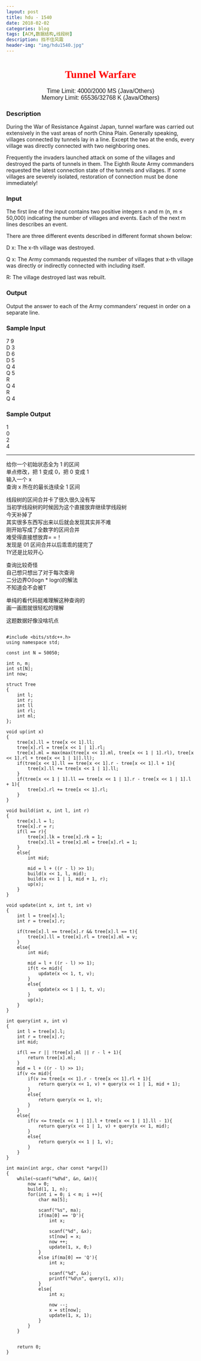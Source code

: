 ```yaml
---
layout: post
title: hdu - 1540
date: 2018-02-02
categories: blog
tags: [ACM,数据结构,线段树]
description: 挡不住风霜
header-img: "img/hdu1540.jpg"
---
```





<center><h1><font face="verdana" color="red"> Tunnel Warfare </font></h1></center>

<center><font size="3" face="arial"> Time Limit: 4000/2000 MS (Java/Others) </font></center>	 
<center><font size="3" face="arial"> Memory Limit: 65536/32768 K (Java/Others) </font></center>	 	



### Description

During the War of Resistance Against Japan, tunnel warfare was carried out extensively in the vast areas of north China Plain. Generally speaking, villages connected by tunnels lay in a line. Except the two at the ends, every village was directly connected with two neighboring ones.

Frequently the invaders launched attack on some of the villages and destroyed the parts of tunnels in them. The Eighth Route Army commanders requested the latest connection state of the tunnels and villages. If some villages are severely isolated, restoration of connection must be done immediately!

### Input

The first line of the input contains two positive integers n and m (n, m ≤ 50,000) indicating the number of villages and events. Each of the next m lines describes an event.

There are three different events described in different format shown below:

D x: The x-th village was destroyed.

Q x: The Army commands requested the number of villages that x-th village was directly or indirectly connected with including itself.

R: The village destroyed last was rebuilt.

### Output

Output the answer to each of the Army commanders’ request in order on a separate line.

### Sample Input

7 9<br>
D 3<br>
D 6<br>
D 5<br>
Q 4<br>
Q 5<br>
R<br>
Q 4<br>
R<br>
Q 4<br>

### Sample Output

1<br>
0<br>
2<br>
4<br>


***
给你一个初始状态全为 1 的区间 <br>
单点修改，把 1 变成 0，把 0 变成 1<br>
输入一个 x<br>
查询 x 所在的最长连续全 1 区间<br>

线段树的区间合并卡了很久很久没有写<br>
当初学线段树的时候因为这个直接放弃继续学线段树<br>
今天补掉了<br>
其实很多东西写出来以后就会发现其实并不难<br>
刚开始写成了全数字的区间合并<br>
难受得直接想放弃= =！<br>
发现是 01 区间合并以后乖乖的搓完了<br>
1Y还是比较开心<br>

查询比较奇怪<br>
自己想只想出了对于每次查询<br>
二分边界O(logn * logn)的解法<br>
不知道会不会被T<br>

单纯的看代码挺难理解这种查询的<br>
画一画图就很轻松的理解<br>

这题数据好像没啥坑点<br>



<pre><code>
#include &lt;bits/stdc++.h&gt;
using namespace std;

const int N = 50050;

int n, m;
int st[N];
int now;

struct Tree
{
	int l;
	int r;
	int ll
	int rl;
	int ml;
};

void up(int x)
{
	tree[x].ll = tree[x << 1].ll;
	tree[x].rl = tree[x << 1 | 1].rl;
	tree[x].ml = max(max(tree[x << 1].ml, tree[x << 1 | 1].rl), tree[x << 1].rl + tree[x << 1 | 1|].ll);
	if(tree[x << 1].ll == tree[x << 1].r - tree[x << 1].l + 1){
		tree[x].ll += tree[x << 1 | 1].ll;
	}
	if(tree[x << 1 | 1].ll == tree[x << 1 | 1].r - tree[x << 1 | 1].l + 1){
		tree[x].rl += tree[x << 1].rl;
	}
}

void build(int x, int l, int r)
{
	tree[x].l = l;
	tree[x].r = r;
	if(l == r){
		tree[x].lk = tree[x].rk = 1;
		tree[x].ll = tree[x].ml = tree[x].rl = 1;
	}
	else{
		int mid;

		mid = l + ((r - l) >> 1);
		build(x << 1, l, mid);
		build(x << 1 | 1, mid + 1, r);
		up(x);
	}
}

void update(int x, int t, int v)
{
	int l = tree[x].l;
	int r = tree[x].r;

	if(tree[x].l == tree[x].r && tree[x].l == t){
		tree[x].ll = tree[x].rl = tree[x].ml = v;
	}
	else{
		int mid;

		mid = l + ((r - l) >> 1);
		if(t <= mid){
			update(x << 1, t, v);
		}
		else{
			update(x << 1 | 1, t, v);
		}
		up(x);
	}
}

int query(int x, int v)  
{
	int l = tree[x].l;
	int r = tree[x].r;
	int mid;

	if(l == r || !tree[x].ml || r - l + 1){
		return tree[x].ml;
	}
	mid = l + ((r - l) >> 1);
    if(v <= mid){
    	if(v >= tree[x << 1].r - tree[x << 1].rl + 1){
    		return query(x << 1, v) + query(x << 1 | 1, mid + 1);
       	}
       	else{
       		return query(x << 1, v);
       	}
    }
    else{ 
    	if(v <= tree[x << 1 | 1].l + tree[x << 1 | 1].ll - 1){
    		return query(x << 1 | 1, v) + query(x << 1, mid);
    	} 
    	else{
    		return query(x << 1 | 1, v);
    	}
    }  
}  

int main(int argc, char const *argv[])
{
	while(~scanf("%d%d", &n, &m)){
		now = 0;
		build(1, 1, n);
		for(int i = 0; i < m; i ++){
			char ma[5];

			scanf("%s", ma);
			if(ma[0] == 'D'){
				int x;

				scanf("%d", &x);
				st[now] = x;
				now ++;
				update(1, x, 0;)
			}
			else if(ma[0] == 'Q'){
				int x;

				scanf("%d", &x);
				printf("%d\n", query(1, x));
			}
			else{
				int x;

				now --;
				x = st[now];
				update(1, x, 1);
			}
		}
	}


	return 0;
}



